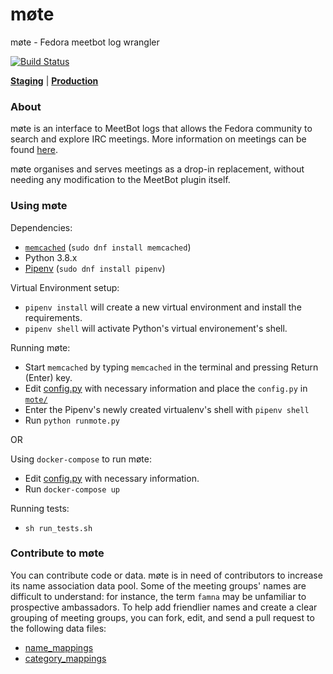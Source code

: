 # møte
møte - Fedora meetbot log wrangler

[![Build Status](https://travis-ci.org/fedora-infra/mote.svg?branch=master)](https://travis-ci.org/fedora-infra/mote)

[__Staging__](https://meetbot.stg.fedoraproject.org) | [__Production__](https://meetbot.fedoraproject.org)

### About

møte is an interface to MeetBot logs that allows the Fedora community to search and explore IRC meetings.
More information on meetings can be found [here](https://fedoraproject.org/wiki/Meeting_channel).

møte organises and serves meetings as a drop-in replacement, without needing any modification to the MeetBot plugin itself.

### Using møte

Dependencies:
 - [`memcached`](https://memcached.org) (`sudo dnf install memcached`)
 - Python 3.8.x
 - [Pipenv](https://docs.pipenv.org/) (`sudo dnf install pipenv`)

Virtual Environment setup:
 - `pipenv install` will create a new virtual environment and install the requirements.
 - `pipenv shell` will activate Python's virtual environement's shell.

Running møte:
 - Start `memcached` by typing `memcached` in the terminal and pressing Return (Enter) key.
 - Edit [config.py](./files/config.py) with necessary information and place the `config.py` in [`mote/`](./mote)
 - Enter the Pipenv's newly created virtualenv's shell with `pipenv shell`
 - Run `python runmote.py`

OR

Using `docker-compose` to run møte:
 - Edit [config.py](./files/config.py) with necessary information.
 - Run `docker-compose up`

Running tests:
 - `sh run_tests.sh`

### Contribute to møte

You can contribute code or data. møte is in need of contributors to increase its name association data pool.
Some of the meeting groups' names are difficult to understand: for instance, the term `famna` may be unfamiliar to prospective ambassadors. To help add friendlier names and create a clear grouping of meeting groups, you can fork, edit, and send a pull request to the following data files:

 - [name_mappings](./name_mappings.json)
 - [category_mappings](./category_mappings.json)
